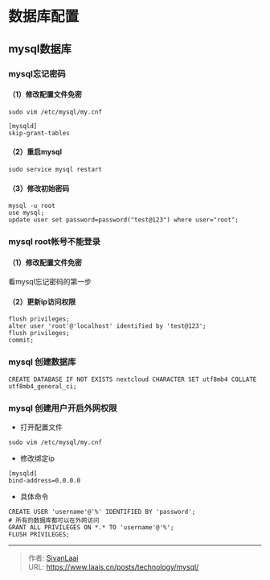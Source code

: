 # 数据库配置

## mysql数据库

### mysql忘记密码

#### （1）修改配置文件免密

```
sudo vim /etc/mysql/my.cnf
```
```
[mysqld]
skip-grant-tables
```
#### （2）重启mysql

```
sudo service mysql restart
```
#### （3）修改初始密码

```
mysql -u root
use mysql;
update user set password=password("test@123") where user="root";
```

### mysql root帐号不能登录

#### （1）修改配置文件免密

看mysql忘记密码的第一步
#### （2）更新ip访问权限

```
flush privileges;
alter user 'root'@'localhost' identified by 'test@123';
flush privileges;
commit;
```

### mysql 创建数据库
```
CREATE DATABASE IF NOT EXISTS nextcloud CHARACTER SET utf8mb4 COLLATE utf8mb4_general_ci;
```

### mysql 创建用户开启外网权限
- 打开配置文件
```
sudo vim /etc/mysql/my.cnf
```
- 修改绑定ip
```
[mysqld]
bind-address=0.0.0.0
```
- 具体命令
```
CREATE USER 'username'@'%' IDENTIFIED BY 'password';
# 所有的数据库都可以在外网访问
GRANT ALL PRIVILEGES ON *.* TO 'username'@'%';
FLUSH PRIVILEGES;
```

---

> 作者: [SivanLaai](https://www.laais.cn)  
> URL: https://www.laais.cn/posts/technology/mysql/  

